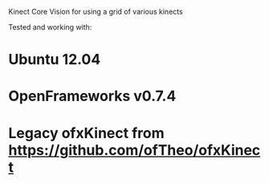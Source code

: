 Kinect Core Vision for using a grid of various kinects

Tested and working with:
# Ubuntu 12.04
# OpenFrameworks v0.7.4
# Legacy ofxKinect from https://github.com/ofTheo/ofxKinect
